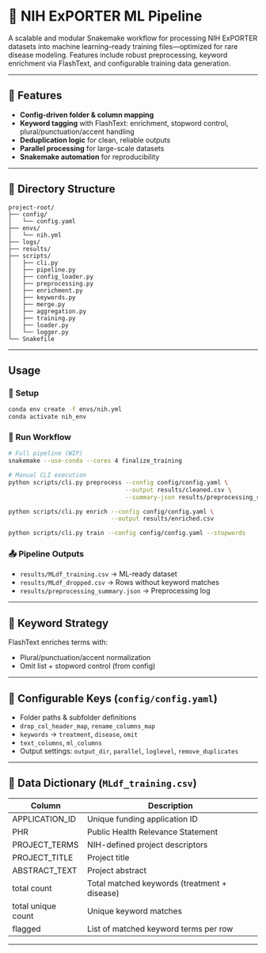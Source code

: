 # 🧬 NIH ExPORTER ML Pipeline

A scalable and modular Snakemake workflow for processing NIH ExPORTER datasets into machine learning–ready training files—optimized for rare disease modeling. Features include robust preprocessing, keyword enrichment via FlashText, and configurable training data generation.

---

## 🚀 Features
-  **Config-driven folder & column mapping**
-  **Keyword tagging** with FlashText: enrichment, stopword control, plural/punctuation/accent handling
-  **Deduplication logic** for clean, reliable outputs
-  **Parallel processing** for large-scale datasets
-  **Snakemake automation** for reproducibility

---

## 📂 Directory Structure
```text
project-root/
├── config/
│   └── config.yaml
├── envs/
│   └── nih.yml
├── logs/
├── results/
├── scripts/
│   ├── cli.py
│   ├── pipeline.py
│   ├── config_loader.py
│   ├── preprocessing.py
│   ├── enrichment.py
│   ├── keywords.py
│   ├── merge.py
│   ├── aggregation.py
│   ├── training.py
│   ├── loader.py
│   └── logger.py
└── Snakefile
```

---

##  Usage

### 🔧 Setup
```bash
conda env create -f envs/nih.yml
conda activate nih_env
```

### 🐍 Run Workflow 
```bash
# Full pipeline (WIP)
snakemake --use-conda --cores 4 finalize_training

# Manual CLI execution
python scripts/cli.py preprocess --config config/config.yaml \
                                 --output results/cleaned.csv \
                                 --summary-json results/preprocessing_summary.json

python scripts/cli.py enrich --config config/config.yaml \
                             --output results/enriched.csv

python scripts/cli.py train --config config/config.yaml --stopwords
```

### 📤 Pipeline Outputs
- `results/MLdf_training.csv` → ML-ready dataset  
- `results/MLdf_dropped.csv` → Rows without keyword matches  
- `results/preprocessing_summary.json` → Preprocessing log  

---

## 🧠 Keyword Strategy

FlashText enriches terms with:
- Plural/punctuation/accent normalization
- Omit list + stopword control (from config)

---

## 🔑 Configurable Keys (`config/config.yaml`)
- Folder paths & subfolder definitions
- `drop_col_header_map`, `rename_columns_map`
- `keywords` → `treatment`, `disease`, `omit`
- `text_columns`, `ml_columns`
- Output settings: `output_dir`, `parallel`, `loglevel`, `remove_duplicates`

---

## 📘 Data Dictionary (`MLdf_training.csv`)

| Column              | Description                                       |
|---------------------|---------------------------------------------------|
| APPLICATION_ID      | Unique funding application ID                    |
| PHR                 | Public Health Relevance Statement                |
| PROJECT_TERMS       | NIH-defined project descriptors                  |
| PROJECT_TITLE       | Project title                                    |
| ABSTRACT_TEXT       | Project abstract                                 |
| total count         | Total matched keywords (treatment + disease)     |
| total unique count  | Unique keyword matches                           |
| flagged             | List of matched keyword terms per row            |

---

